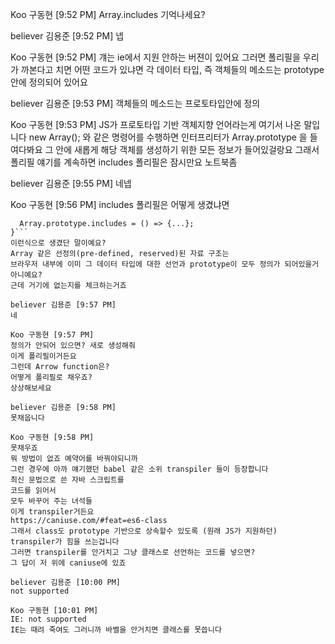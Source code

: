 Koo 구동현 [9:52 PM]
Array.includes
기억나세요?

believer 김용준 [9:52 PM]
넵

Koo 구동현 [9:52 PM]
걔는 ie에서 지원 안하는 버젼이 있어요
그러면 폴리필을 우리가 까본다고 치면
어떤 코드가 있냐면
각 데이터 타입, 즉 객체들의 메소드는
prototype안에 정의되어 있어요

believer 김용준 [9:53 PM]
객체들의 메소드는 프로토타입안에 정의

Koo 구동현 [9:53 PM]
JS가 프로토타입 기반 객체지향 언어라는게 여기서 나온 말입니다
new Array();
와 같은 명령어를 수행하면
인터프리터가 Array.prototype 을 들여다봐요
그 안에 새롭게 해당 객체를 생성하기 위한 모든 정보가 들어있걸랑요
그래서 폴리필 얘기를 계속하면
includes 폴리필은
잠시만요 노트북좀

believer 김용준 [9:55 PM]
네넵

Koo 구동현 [9:56 PM]
includes 폴리필은
어떻게 생겼냐면
```if (!Array.prototype.includes) {
  Array.prototype.includes = () => {...};
}```
이런식으로 생겼단 말이예요?
Array 같은 선정의(pre-defined, reserved)된 자료 구조는
브라우저 내부에 이미 그 데이터 타입에 대한 선언과 prototype이 모두 정의가 되어있을거아니예요?
근데 거기에 없는지를 체크하는거죠

believer 김용준 [9:57 PM]
네

Koo 구동현 [9:57 PM]
정의가 안되어 있으면? 새로 생성해줘
이게 폴리필이거든요
그런데 Arrow function은?
어떻게 폴리필로 채우죠?
상상해보세요

believer 김용준 [9:58 PM]
못채웁니다

Koo 구동현 [9:58 PM]
못채우죠
뭐 방법이 없죠 예약어를 바꿔야되니까
그런 경우에 아까 얘기했던 babel 같은 소위 transpiler 들이 등장합니다
최신 문법으로 쓴 자바 스크립트를
코드를 읽어서
모두 바꾸어 주는 녀석들
이게 transpiler거든요
https://caniuse.com/#feat=es6-class
그래서 class도 prototype 기반으로 상속할수 있도록 (원래 JS가 지원하던)
transpiler가 힘을 쓰는겁니다
그러면 transpiler를 안거치고 그냥 클래스로 선언하는 코드를 넣으면?
그 답이 저 위에 caniuse에 있죠

believer 김용준 [10:00 PM]
not supported

Koo 구동현 [10:01 PM]
IE: not supported
IE는 때려 죽여도 그러니까 바벨을 안거치면 클래스를 못씁니다